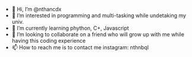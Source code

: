 - 👋 Hi, I’m @nthancdx
- 👀 I’m interested in programming and multi-tasking while undetaking my univ.
- 🌱 I’m currently learning phython, C+, Javascript
- 💞️ I’m looking to collaborate on a friend who will grow up with me while having this coding experience
- 📫 How to reach me is to contact me instagram: nthnbql

<!---
nthancdx/nthancdx is a ✨ special ✨ repository because its `README.md` (this file) appears on your GitHub profile.
You can click the Preview link to take a look at your changes.
--->
